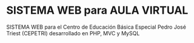 # SISTEMA WEB para AULA VIRTUAL
SISTEMA WEB para el Centro de Educación Básica Especial Pedro José Triest (CEPETRI) desarrollado en PHP, MVC y MySQL
